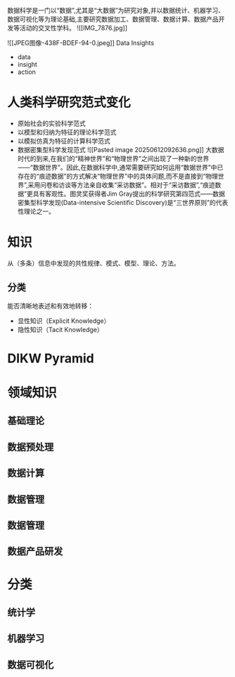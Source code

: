 数据科学是一门以“数据”,尤其是“大数据”为研究对象,并以数据统计、机器学习、数据可视化等为理论基础,主要研究数据加工、数据管理、数据计算、数据产品开发等活动的交叉性学科。
![[IMG_7876.jpg]]

![[JPEG图像-438F-BDEF-94-0.jpeg]]
Data Insights
- data
- insight
- action

# 人类科学研究范式变化
- 原始社会的实验科学范式
- 以模型和归纳为特征的理论科学范式
- 以模拟仿真为特征的计算科学范式
- 数据密集型科学发现范式
![[Pasted image 20250612092636.png]]
大数据时代的到来,在我们的“精神世界”和“物理世界”之间出现了一种新的世界——“数据世界”。因此,在数据科学中,通常需要研究如何运用“数据世界”中已存在的“痕迹数据”的方式解决“物理世界”中的具体问题,而不是直接到“物理世界”,采用问卷和访谈等方法亲自收集“采访数据”。相对于“采访数据”,“痕迹数据”更具有客观性。图灵奖获得者Jim Gray提出的科学研究第四范式——数据密集型科学发现(Data-intensive Scientific Discovery)是“三世界原则”的代表性理论之一。
# 知识
从（多条）信息中发现的共性规律、模式、模型、理论、方法。
## 分类
能否清晰地表述和有效地转移：
- 显性知识（Explicit Knowledge）
- 隐性知识（Tacit Knowledge）
# DIKW Pyramid

# 领域知识
## 基础理论
## 数据预处理
## 数据计算
## 数据管理
## 数据管理
## 数据产品研发


# 分类
## 统计学
## 机器学习
## 数据可视化
